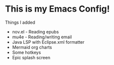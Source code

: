 # This is my Emacs Config!

Things I added

- nov.el - Reading epubs
- mu4e - Reading/writing email
- Java LSP with Eclipse.xml formatter
- Mermaid org charts
- Some hotkeys
- Epic splash screen 
